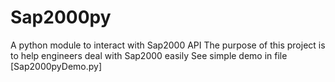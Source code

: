 # Sap2000py
A python module to interact with Sap2000 API
The purpose of this project is to help engineers deal with Sap2000 easily
See simple demo in file [Sap2000pyDemo.py]